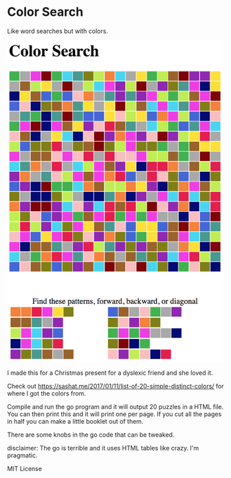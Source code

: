 # Color Search

Like word searches but with colors.

![colorsearch](./colorsearch.png "Color Search")

I made this for a Christmas present for a dyslexic friend and she loved it.

Check out https://sashat.me/2017/01/11/list-of-20-simple-distinct-colors/ for where I got the colors from.

Compile and run the go program and it will output 20 puzzles in a HTML file.
You can then print this and it will print one per page. If you cut all the
pages in half you can make a little booklet out of them.

There are some knobs in the go code that can be tweaked.

disclaimer: The go is terrible and it uses HTML tables like crazy. I'm pragmatic.

MIT License
